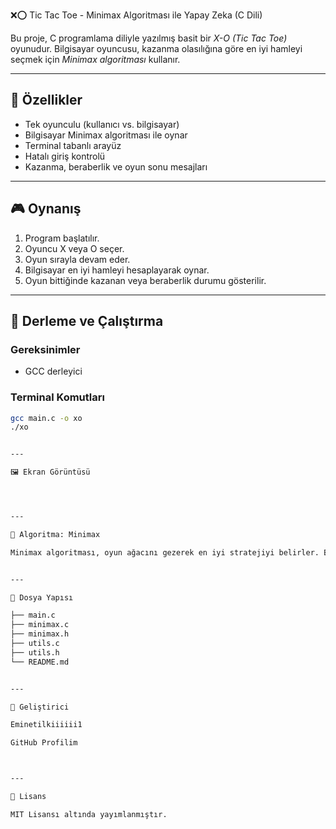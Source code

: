  ❌⭕️ Tic Tac Toe - Minimax Algoritması ile Yapay Zeka (C Dili)

Bu proje, C programlama diliyle yazılmış basit bir *X-O (Tic Tac Toe)* oyunudur. Bilgisayar oyuncusu, kazanma olasılığına göre en iyi hamleyi seçmek için *Minimax algoritması* kullanır.

---

## 🧠 Özellikler

- Tek oyunculu (kullanıcı vs. bilgisayar)
- Bilgisayar Minimax algoritması ile oynar
- Terminal tabanlı arayüz
- Hatalı giriş kontrolü
- Kazanma, beraberlik ve oyun sonu mesajları

---

## 🎮 Oynanış

1. Program başlatılır.
2. Oyuncu X veya O seçer.
3. Oyun sırayla devam eder.
4. Bilgisayar en iyi hamleyi hesaplayarak oynar.
5. Oyun bittiğinde kazanan veya beraberlik durumu gösterilir.

---

## 🚀 Derleme ve Çalıştırma

### Gereksinimler
- GCC derleyici

### Terminal Komutları
```bash
gcc main.c -o xo
./xo


---

🖼️ Ekran Görüntüsü




---

🧩 Algoritma: Minimax

Minimax algoritması, oyun ağacını gezerek en iyi stratejiyi belirler. Bilgisayar, maksimum kazancı hedeflerken oyuncunun minimum kaybını varsayar. Beraberlik en kötü senaryo olarak kabul edilir.


---

📁 Dosya Yapısı

├── main.c
├── minimax.c
├── minimax.h
├── utils.c
├── utils.h
└── README.md


---

👤 Geliştirici

Eminetilkiiiiii1

GitHub Profilim



---

📜 Lisans

MIT Lisansı altında yayımlanmıştır.
    
